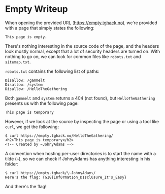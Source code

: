 # Empty Writeup

When opening the provided URL (https://empty.tghack.no), we're provided with a page that simply states the following:

```
This page is empty.
```

There's nothing interesting in the source code of the page, and the headers look mostly normal, except that a lot of security headers are turned on. With nothing to go on, we can look for common files like `robots.txt` and `sitemap.txt`.

`robots.txt` contains the following list of paths:
```
Disallow: /gammelt
Disallow: /system
Disallow: /HelloTheGathering
```

Both `gammelt` and `system` returns a 404 (not found), but `HelloTheGathering` presents us with the following page:

```
This page is temporary
```

However, if we look at the source by inspecting the page or using a tool like `curl`, we get the following:

```
$ curl https://empty.tghack.no/HelloTheGathering/
<h2>This page is temporary</h2>
<!-- Created by ~JohnyAdams -->
```

A convention when hosting per-user directories is to start the name with a tilde (`~`), so we can check if JohnyAdams has anything interesting in his folder:

```
$ curl https://empty.tghack/\~JohnyAdams/
Here's the flag: TG18{Inf0rmat1on_D1scl0sure_It's_Easy}
```

And there's the flag!
